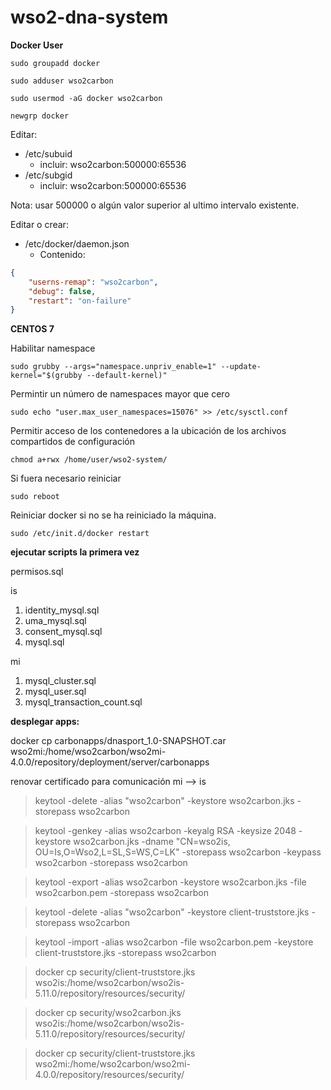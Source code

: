# wso2-dna-system

**Docker User**


`
sudo groupadd docker
`

`
sudo adduser wso2carbon 
`

`
sudo usermod -aG docker wso2carbon
`

`
newgrp docker 
`

Editar:
  - /etc/subuid
    * incluir: wso2carbon:500000:65536 
  - /etc/subgid
    * incluir: wso2carbon:500000:65536

Nota: usar 500000 o algún valor superior al ultimo intervalo existente.

Editar o crear:
  - /etc/docker/daemon.json
    * Contenido:
```JSON
{
    "userns-remap": "wso2carbon",
    "debug": false,
    "restart": "on-failure"
}
```
**CENTOS 7**

Habilitar namespace

`
sudo grubby --args="namespace.unpriv_enable=1" --update-kernel="$(grubby --default-kernel)"
`

Permintir un número de namespaces mayor que cero

`
sudo echo "user.max_user_namespaces=15076" >> /etc/sysctl.conf
`

Permitir acceso de los contenedores a la ubicación de los archivos compartidos de configuración

`
chmod a+rwx /home/user/wso2-system/
`

Si fuera necesario reiniciar

`
sudo reboot
`

Reiniciar docker si no se ha reiniciado la máquina.

`
sudo /etc/init.d/docker restart
`

**ejecutar scripts la primera vez**

permisos.sql

is

1. identity_mysql.sql
2. uma_mysql.sql
3. consent_mysql.sql
4. mysql.sql

mi

1. mysql_cluster.sql
2. mysql_user.sql
3. mysql_transaction_count.sql



**desplegar apps:**

docker cp carbonapps/dnasport_1.0-SNAPSHOT.car wso2mi:/home/wso2carbon/wso2mi-4.0.0/repository/deployment/server/carbonapps


renovar certificado para comunicación mi --> is

> keytool -delete -alias "wso2carbon" -keystore wso2carbon.jks -storepass wso2carbon

> keytool -genkey -alias wso2carbon -keyalg RSA -keysize 2048 -keystore wso2carbon.jks -dname "CN=wso2is, OU=Is,O=Wso2,L=SL,S=WS,C=LK" -storepass wso2carbon -keypass wso2carbon -storepass wso2carbon

> keytool -export -alias wso2carbon -keystore wso2carbon.jks -file wso2carbon.pem -storepass wso2carbon

> keytool -delete -alias "wso2carbon" -keystore client-truststore.jks -storepass wso2carbon

> keytool -import -alias wso2carbon -file wso2carbon.pem -keystore client-truststore.jks -storepass wso2carbon

> docker cp security/client-truststore.jks wso2is:/home/wso2carbon/wso2is-5.11.0/repository/resources/security/

> docker cp security/wso2carbon.jks wso2is:/home/wso2carbon/wso2is-5.11.0/repository/resources/security/

> docker cp security/client-truststore.jks wso2mi:/home/wso2carbon/wso2mi-4.0.0/repository/resources/security/

